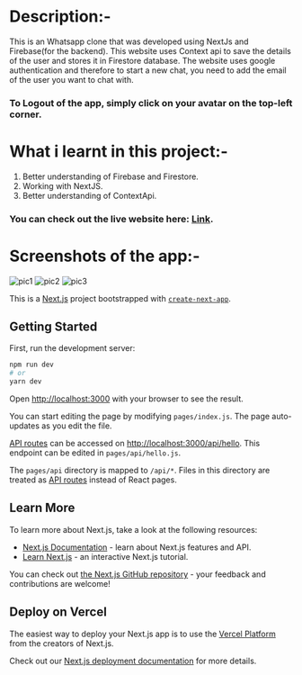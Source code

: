 # Description:-
This is an Whatsapp clone that was developed using NextJs and Firebase(for the backend). This website uses Context api to save the details of the user and stores it in Firestore database. The website uses google authentication and therefore to start a new chat, you need to add the email of the user you want to chat with. 

### To Logout of the app, simply click on your avatar on the top-left corner.


# What i learnt in this project:-
1) Better understanding of Firebase and Firestore.
2) Working with NextJS.
3) Better understanding of ContextApi.

### You can check out the live website here: [Link](https://whatsapp-clone-ten-nu.vercel.app).

# Screenshots of the app:-
<image src="./ss/1.1.png" alt="pic1"/>
<image src="./ss/2.png" alt="pic2"/>
<image src="./ss/3.png" alt="pic3"/>



This is a [Next.js](https://nextjs.org/) project bootstrapped with [`create-next-app`](https://github.com/vercel/next.js/tree/canary/packages/create-next-app).

## Getting Started

First, run the development server:

```bash
npm run dev
# or
yarn dev
```

Open [http://localhost:3000](http://localhost:3000) with your browser to see the result.

You can start editing the page by modifying `pages/index.js`. The page auto-updates as you edit the file.

[API routes](https://nextjs.org/docs/api-routes/introduction) can be accessed on [http://localhost:3000/api/hello](http://localhost:3000/api/hello). This endpoint can be edited in `pages/api/hello.js`.

The `pages/api` directory is mapped to `/api/*`. Files in this directory are treated as [API routes](https://nextjs.org/docs/api-routes/introduction) instead of React pages.

## Learn More

To learn more about Next.js, take a look at the following resources:

- [Next.js Documentation](https://nextjs.org/docs) - learn about Next.js features and API.
- [Learn Next.js](https://nextjs.org/learn) - an interactive Next.js tutorial.

You can check out [the Next.js GitHub repository](https://github.com/vercel/next.js/) - your feedback and contributions are welcome!

## Deploy on Vercel

The easiest way to deploy your Next.js app is to use the [Vercel Platform](https://vercel.com/new?utm_medium=default-template&filter=next.js&utm_source=create-next-app&utm_campaign=create-next-app-readme) from the creators of Next.js.

Check out our [Next.js deployment documentation](https://nextjs.org/docs/deployment) for more details.
